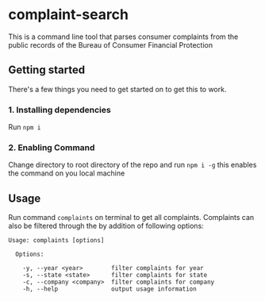 # complaint-search
This is a command line tool that parses consumer complaints from the public records of the Bureau of Consumer Financial Protection

## Getting started
There's a few things you need to get started on to get this to work.

### 1. Installing dependencies
Run `npm i`

### 2. Enabling Command
Change directory to root directory of the repo and run `npm i -g` this enables the command on you local machine

## Usage
Run command `complaints` on terminal to get all complaints. Complaints can also be filtered through the by addition of following options:

``` 
Usage: complaints [options]

  Options:

    -y, --year <year>        filter complaints for year
    -s, --state <state>      filter complaints for state
    -c, --company <company>  filter complaints for company
    -h, --help               output usage information
```

